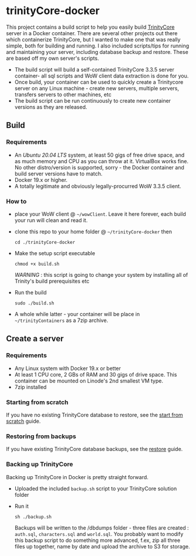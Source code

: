 # trinityCore-docker

This project contains a build script to help you easily build [TrinityCore](https://www.trinitycore.org/) server in a Docker container. There are several other projects out there which containerize TrinityCore, but I wanted to make one that was really simple, both for building and running. I also included scripts/tips for running and maintaining your server, including database backup and restore. These are based off my own server's scripts.

- The build script will build a self-contained TrinityCore 3.3.5 server container- all sql scripts and WoW client data extraction is done for you. 
- Once build, your container can be used to quickly create a Trinitycore server on any Linux machine - create new servers, multiple servers, transfers servers to other machines, etc
- The build script can be run continuously to create new container versions as they are released.

## Build 

### Requirements

- An _Ubuntu 20.04 LTS_ system, at least 50 gigs of free drive space, and as much memory and CPU as you can throw at it. VirtualBox works fine. No other distro/version is supported, sorry - the Docker container and build server versions have to match.
- Docker 19.x or higher. 
- A totally legitimate and obviously legally-procurred WoW 3.3.5 client.

### How to

- place your WoW client @ `~/wowClient`. Leave it here forever, each build your run will clean and read it.
- clone this repo to your home folder @ `~/trinityCore-docker` then

      cd ./trinityCore-docker
      
- Make the setup script executable

      chmod +x build.sh
  
  _WARNING_ : this script is going to change your system by installing all of Trinity's build prerequisites etc
      
- Run the build

      sudo ./build.sh
  
- A whole while latter - your container will be place in `~/trinityContainers` as a 7zip archive. 

## Create a server

### Requirements

- Any Linux system with Docker 19.x or better
- At least 1 CPU core, 2 GBs of RAM and 30 gigs of drive space. This container can be mounted on Linode's 2nd smallest VM type.
- 7zip installed

### Starting from scratch 

If you have no existing TrinityCore database to restore, see the [start from scratch](clean_server.md) guide.

### Restoring from backups

If you have existing TrinityCore database backups, see the [restore](restore_from_backups.md) guide.

### Backing up TrinityCore

Backing up TrinityCore in Docker is pretty straight forward. 

- Uploaded the included `backup.sh` script to your TrinityCore solution folder
- Run it

      sh ./backup.sh
      
   Backups will be written to the /dbdumps folder - three files are created : `auth.sql`, `characters.sql` and `world.sql`. You probably want to modify this backup script to do something more advanced, f.ex, zip all three files up together, name by date and upload the archive to S3 for storage.
   

